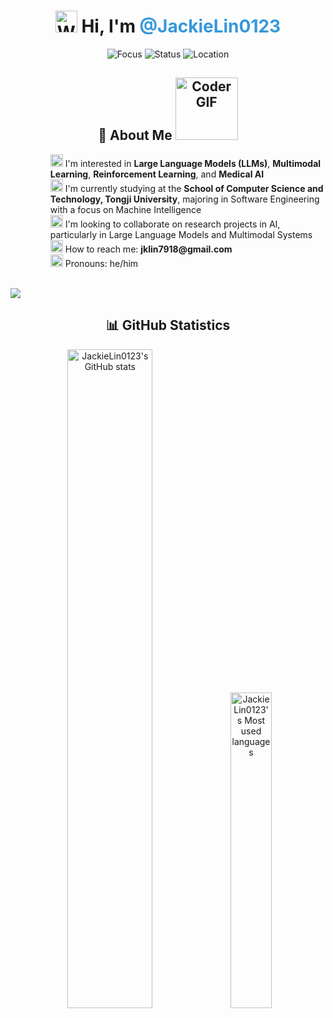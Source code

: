 <!-- Introduction -->

<h1 align="center">
<img src="https://raw.githubusercontent.com/Tarikul-Islam-Anik/Animated-Fluent-Emojis/master/Emojis/Hand%20gestures/Waving%20Hand.png" alt="Waving Hand" width="35" height="35" />
    Hi, I'm <span style="color:#3498db">@JackieLin0123</span>
</h1>

<!-- Badges -->

<p align="center">
  <img src="https://img.shields.io/badge/Focus-AI%20Research-blue?style=flat-square" alt="Focus" />
  <img src="https://img.shields.io/badge/Status-Student-green?style=flat-square" alt="Status" />
  <img src="https://img.shields.io/badge/Location-China-red?style=flat-square" alt="Location" />
</p>

<!-- About Me Section -->

<h2 align="center">
  🧠 About Me 
  <img src="https://media.giphy.com/media/SWoSkN6DxTszqIKEqv/giphy.gif" alt="Coder GIF" width="100">
</h2>

<ul style="list-style-type: none; text-align: left; margin-left: 40px;">
  <li>
    <img src="https://raw.githubusercontent.com/Tarikul-Islam-Anik/Animated-Fluent-Emojis/master/Emojis/Objects/Telescope.png" width="20" height="20" alt="Telescope" /> I'm interested in <b>Large Language Models (LLMs)</b>, <b>Multimodal Learning</b>, <b>Reinforcement Learning</b>, and <b>Medical AI</b>
  </li>
  <li>
    <img src="https://raw.githubusercontent.com/Tarikul-Islam-Anik/Animated-Fluent-Emojis/master/Emojis/Travel%20and%20places/Rocket.png" width="20" height="20" alt="Rocket" /> I'm currently studying at the <b>School of Computer Science and Technology, Tongji University</b>, majoring in Software Engineering with a focus on Machine Intelligence
  </li>
  <li>
    <img src="https://raw.githubusercontent.com/Tarikul-Islam-Anik/Animated-Fluent-Emojis/master/Emojis/Objects/Link.png" width="20" height="20" alt="Link" /> I'm looking to collaborate on research projects in AI, particularly in Large Language Models and Multimodal Systems
  </li>
  <li>
    <img src="https://raw.githubusercontent.com/Tarikul-Islam-Anik/Animated-Fluent-Emojis/master/Emojis/Objects/Envelope.png" width="20" height="20" alt="Envelope" /> How to reach me: <b>jklin7918@gmail.com</b>
  </li>
  <li>
    <img src="https://raw.githubusercontent.com/Tarikul-Islam-Anik/Animated-Fluent-Emojis/master/Emojis/People/Person%20Raising%20Hand.png" width="20" height="20" alt="Person Raising Hand" /> Pronouns: he/him
  </li>
</ul>

<br clear="right">

<!---
JackieLin-0123/JackieLin-0123 is a ✨ special ✨ repository because its `README.md` (this file) appears on your GitHub profile.
You can click the Preview link to take a look at your changes.
--->

<!-- Divider -->
<img src="https://user-images.githubusercontent.com/73097560/115834477-dbab4500-a447-11eb-908a-139a6edaec5c.gif">

<!-- GitHub Stats -->

<h2 align="center">📊 GitHub Statistics</h2>
<div align="center">
  <img src="https://github-readme-stats.vercel.app/api?username=JackieLin0123&show_icons=true&theme=tokyonight&hide_border=true&count_private=true&bg_color=0D1117&title_color=3498db&icon_color=3498db&text_color=FFFFFF" width="52%" alt="JackieLin0123's GitHub stats" />
  <img src="https://github-readme-stats.vercel.app/api/top-langs/?username=JackieLin-0123&layout=compact&hide_border=true&langs_count=8&theme=tokyonight&bg_color=0D1117&title_color=3498db" width="36%" alt="JackieLin0123's Most used languages" />
</div>
